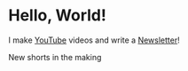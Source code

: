 # Hello, World!

I make [YouTube](https://youtube.com/@fabianfrankwerner) videos and write a [Newsletter](https://fabianfrankwerner.com/newsletter)!

New shorts in the making
